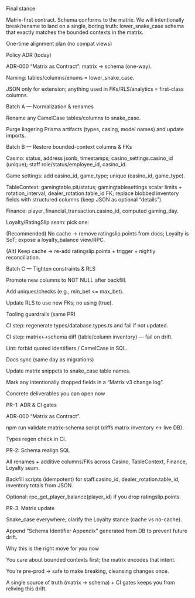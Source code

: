 Final stance

Matrix-first contract. Schema conforms to the matrix.
We will intentionally break/rename to land on a single, boring truth: lower_snake_case schema that exactly matches the bounded contexts in the matrix.

One-time alignment plan (no compat views)

Policy ADR (today)

ADR-000 “Matrix as Contract”: matrix → schema (one-way).

Naming: tables/columns/enums = lower_snake_case.

JSON only for extension; anything used in FKs/RLS/analytics = first-class columns.

Batch A — Normalization & renames

Rename any CamelCase tables/columns to snake_case.

Purge lingering Prisma artifacts (types, casing, model names) and update imports.

Batch B — Restore bounded-context columns & FKs

Casino: status, address jsonb, timestamps; casino_settings.casino_id (unique); staff role/status/employee_id, casino_id.

Game settings: add casino_id, game_type; unique (casino_id, game_type).

TableContext: gamingtable.pit/status; gamingtablesettings scalar limits + rotation_interval; dealer_rotation.table_id FK; replace blobbed inventory fields with structured columns (keep JSON as optional “details”).

Finance: player_financial_transaction.casino_id, computed gaming_day.

Loyalty/RatingSlip seam: pick one:

(Recommended) No cache → remove ratingslip.points from docs; Loyalty is SoT; expose a loyalty_balance view/RPC.

(Alt) Keep cache → re-add ratingslip.points + trigger + nightly reconciliation.

Batch C — Tighten constraints & RLS

Promote new columns to NOT NULL after backfill.

Add uniques/checks (e.g., min_bet <= max_bet).

Update RLS to use new FKs; no using (true).

Tooling guardrails (same PR)

CI step: regenerate types/database.types.ts and fail if not updated.

CI step: matrix↔schema diff (table/column inventory) — fail on drift.

Lint: forbid quoted identifiers / CamelCase in SQL.

Docs sync (same day as migrations)

Update matrix snippets to snake_case table names.

Mark any intentionally dropped fields in a “Matrix v3 change log”.

Concrete deliverables you can open now

PR-1: ADR & CI gates

ADR-000 “Matrix as Contract”.

npm run validate:matrix-schema script (diffs matrix inventory ↔ live DB).

Types regen check in CI.

PR-2: Schema realign SQL

All renames + additive columns/FKs across Casino, TableContext, Finance, Loyalty seam.

Backfill scripts (idempotent) for staff.casino_id, dealer_rotation.table_id, inventory totals from JSON.

Optional: rpc_get_player_balance(player_id) if you drop ratingslip.points.

PR-3: Matrix update

Snake_case everywhere; clarify the Loyalty stance (cache vs no-cache).

Append “Schema Identifier Appendix” generated from DB to prevent future drift.

Why this is the right move for you now

You care about bounded contexts first; the matrix encodes that intent.

You’re pre-prod → safe to make breaking, cleansing changes once.

A single source of truth (matrix → schema) + CI gates keeps you from reliving this drift.